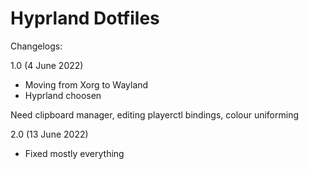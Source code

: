 # Hyprland Dotfiles

Changelogs:

1.0 (4 June 2022)
- Moving from Xorg to Wayland
- Hyprland choosen

Need clipboard manager, editing playerctl bindings, colour uniforming

2.0 (13 June 2022)
- Fixed mostly everything
